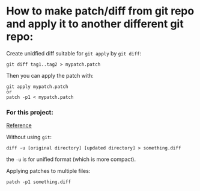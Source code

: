 # How to make patch/diff from git repo and apply it to another different git repo:

Create unidfied diff suitable for `git apply` by `git diff`:

```
git diff tag1..tag2 > mypatch.patch
```

Then you can apply the patch with:

```
git apply mypatch.patch
or
patch -p1 < mypatch.patch
```


### For this project:

[Reference](https://linuxacademy.com/blog/linux/introduction-using-diff-and-patch/)

Without using `git`:

```
diff -u [original directory] [updated directory] > something.diff
```

the `-u` is for unified format (which is more compact).


Applying patches to multiple files:

```
patch -p1 something.diff
```
